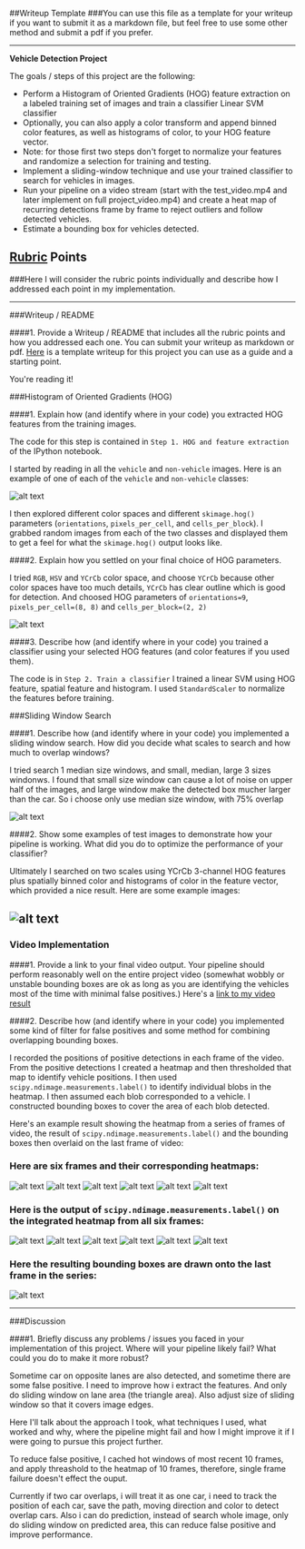 ##Writeup Template
###You can use this file as a template for your writeup if you want to submit it as a markdown file, but feel free to use some other method and submit a pdf if you prefer.

---

**Vehicle Detection Project**

The goals / steps of this project are the following:

* Perform a Histogram of Oriented Gradients (HOG) feature extraction on a labeled training set of images and train a classifier Linear SVM classifier
* Optionally, you can also apply a color transform and append binned color features, as well as histograms of color, to your HOG feature vector. 
* Note: for those first two steps don't forget to normalize your features and randomize a selection for training and testing.
* Implement a sliding-window technique and use your trained classifier to search for vehicles in images.
* Run your pipeline on a video stream (start with the test_video.mp4 and later implement on full project_video.mp4) and create a heat map of recurring detections frame by frame to reject outliers and follow detected vehicles.
* Estimate a bounding box for vehicles detected.

[//]: # (Image References)
[image1]: ./examples/car_not_car.png
[image2]: ./output_images/hog.jpg
[image3]: ./output_images/sliding_windows.jpg
[image4]: ./output_images/sliding_window.jpg
[image5]: ./output_images/heatmap1.png
[image6]: ./output_images/heatmap2.png
[image7]: ./output_images/heatmap3.png
[image8]: ./output_images/heatmap4.png
[image9]: ./output_images/heatmap5.png
[image10]: ./output_images/heatmap6.png
[image11]: ./output_images/labels1.png
[image12]: ./output_images/labels2.png
[image13]: ./output_images/labels3.png
[image14]: ./output_images/labels4.png
[image15]: ./output_images/labels5.png
[image16]: ./output_images/labels6.png

[image17]: ./output_images/output_box.jpg
[video1]: ./project_video.mp4

## [Rubric](https://review.udacity.com/#!/rubrics/513/view) Points
###Here I will consider the rubric points individually and describe how I addressed each point in my implementation.  

---
###Writeup / README

####1. Provide a Writeup / README that includes all the rubric points and how you addressed each one.  You can submit your writeup as markdown or pdf.  [Here](https://github.com/udacity/CarND-Vehicle-Detection/blob/master/writeup_template.md) is a template writeup for this project you can use as a guide and a starting point.  

You're reading it!

###Histogram of Oriented Gradients (HOG)

####1. Explain how (and identify where in your code) you extracted HOG features from the training images.

The code for this step is contained in `Step 1. HOG and feature extraction` of the IPython notebook.

I started by reading in all the `vehicle` and `non-vehicle` images.  Here is an example of one of each of the `vehicle` and `non-vehicle` classes:

![alt text][image1]

I then explored different color spaces and different `skimage.hog()` parameters (`orientations`, `pixels_per_cell`, and `cells_per_block`).  I grabbed random images from each of the two classes and displayed them to get a feel for what the `skimage.hog()` output looks like.

####2. Explain how you settled on your final choice of HOG parameters.

I tried `RGB`, `HSV` and `YCrCb` color space, and choose `YCrCb` because other color spaces have too much details, `YCrCb` has clear outline which is good for detection. 
And choosed HOG parameters of `orientations=9`, `pixels_per_cell=(8, 8)` and `cells_per_block=(2, 2)`

![alt text][image2]

####3. Describe how (and identify where in your code) you trained a classifier using your selected HOG features (and color features if you used them).

The code is in `Step 2. Train a classifier`
I trained a linear SVM using HOG feature, spatial feature and histogram. I used `StandardScaler` to normalize the features before training.

###Sliding Window Search

####1. Describe how (and identify where in your code) you implemented a sliding window search.  How did you decide what scales to search and how much to overlap windows?

I tried search 1 median size windows, and small, median, large 3 sizes windonws. I found that small size window can cause a lot of noise on upper half of the images, and large window make the detected box mucher larger than the car. So i choose only use median size window, with 75% overlap

![alt text][image3]

####2. Show some examples of test images to demonstrate how your pipeline is working.  What did you do to optimize the performance of your classifier?

Ultimately I searched on two scales using YCrCb 3-channel HOG features plus spatially binned color and histograms of color in the feature vector, which provided a nice result.  Here are some example images:

![alt text][image4]
---

### Video Implementation

####1. Provide a link to your final video output.  Your pipeline should perform reasonably well on the entire project video (somewhat wobbly or unstable bounding boxes are ok as long as you are identifying the vehicles most of the time with minimal false positives.)
Here's a [link to my video result](./output_images/output_video.mp4)


####2. Describe how (and identify where in your code) you implemented some kind of filter for false positives and some method for combining overlapping bounding boxes.

I recorded the positions of positive detections in each frame of the video.  From the positive detections I created a heatmap and then thresholded that map to identify vehicle positions.  I then used `scipy.ndimage.measurements.label()` to identify individual blobs in the heatmap.  I then assumed each blob corresponded to a vehicle.  I constructed bounding boxes to cover the area of each blob detected.  

Here's an example result showing the heatmap from a series of frames of video, the result of `scipy.ndimage.measurements.label()` and the bounding boxes then overlaid on the last frame of video:

### Here are six frames and their corresponding heatmaps:

![alt text][image5]
![alt text][image6]
![alt text][image7]
![alt text][image8]
![alt text][image9]
![alt text][image10]

### Here is the output of `scipy.ndimage.measurements.label()` on the integrated heatmap from all six frames:
![alt text][image11]
![alt text][image12]
![alt text][image13]
![alt text][image14]
![alt text][image15]
![alt text][image16]

### Here the resulting bounding boxes are drawn onto the last frame in the series:
![alt text][image17]

---

###Discussion

####1. Briefly discuss any problems / issues you faced in your implementation of this project.  Where will your pipeline likely fail?  What could you do to make it more robust?

Sometime car on opposite lanes are also detected, and sometime there are some false positive. I need to improve how i extract the features. And only do sliding window on lane area (the triangle area). Also adjust size of sliding window so that it covers image edges.

Here I'll talk about the approach I took, what techniques I used, what worked and why, where the pipeline might fail and how I might improve it if I were going to pursue this project further.  

To reduce false positive, I cached hot windows of most recent 10 frames, and apply threashold to the heatmap of 10 frames, therefore, single frame failure doesn't effect the ouput.

Currently if two car overlaps, i will treat it as one car, i need to track the position of each car, save the path, moving direction and color to detect overlap cars. Also i can do prediction, instead of search whole image, only do sliding window on predicted area, this can reduce false positive and improve performance.

